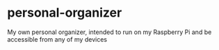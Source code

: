 # personal-organizer
My own personal organizer, intended to run on my Raspberry Pi and be accessible from any of my devices
